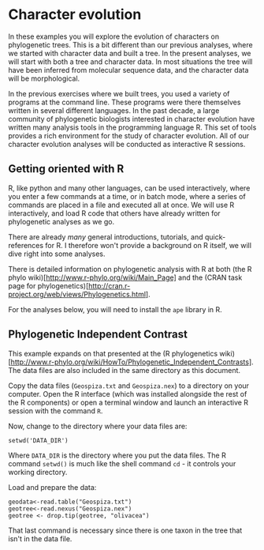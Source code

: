 # Character evolution

In these examples you will explore the evolution of characters on phylogenetic 
trees. This is a bit different than our previous analyses, where we started 
with character data and built a tree. In the present analyses, we will start 
with both a tree and character data. In most situations the tree will have been 
inferred from molecular sequence data, and the character data will be 
morphological.

In the previous exercises where we built trees, you used a variety of programs 
at the command line. These programs were there themselves written in several 
different languages. In the past decade, a large community of phylogenetic 
biologists interested in character evolution have written many analysis tools 
in the programming language R. This set of tools provides a rich environment 
for the study of character evolution. All of our character evolution analyses 
will be conducted as interactive R sessions. 


## Getting oriented with R

R, like python and many other languages, can be used interactively, where you 
enter a few commands at a time, or in batch mode, where a series of commands are 
placed in a file and executed all at once. We will use R interactively, and 
load R code that others have already written for phylogenetic analyses as we 
go.

There are already *many* general introductions, tutorials, and quick-references 
for R. I therefore won't provide a background on R itself, we will dive right 
into some analyses.

There is detailed information on phylogenetic analysis with R at both 
(the R phylo wiki)[http://www.r-phylo.org/wiki/Main_Page] and the 
(CRAN task page for phylogenetics)[http://cran.r-project.org/web/views/Phylogenetics.html].

For the analyses below, you will need to install the `ape` library in R.


## Phylogenetic Independent Contrast

This example expands on that presented at the 
(R phylogenetics wiki)[http://www.r-phylo.org/wiki/HowTo/Phylogenetic_Independent_Contrasts].
The data files are also included in the same directory as this document. 

Copy the data files (`Geospiza.txt` and `Geospiza.nex`) to a directory on your 
computer. Open the R interface (which was installed alongside the rest of the 
R components) or open a terminal window and launch an interactive R session 
with the command `R`.

Now, change to the directory where your data files are:

    setwd('DATA_DIR')

Where `DATA_DIR` is the directory where you put the data files. The R command 
`setwd()` is much like the shell command `cd` - it controls your working 
directory.

Load and prepare the data:

    geodata<-read.table("Geospiza.txt")
    geotree<-read.nexus("Geospiza.nex")
    geotree <- drop.tip(geotree, "olivacea")
    
That last command is necessary since there is one taxon in the tree that isn't 
in the data file.

